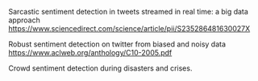 Sarcastic sentiment detection in tweets streamed in real time: a big data approach
https://www.sciencedirect.com/science/article/pii/S235286481630027X

Robust sentiment detection on twitter from biased and noisy data
https://www.aclweb.org/anthology/C10-2005.pdf

Crowd sentiment detection during disasters and crises.
